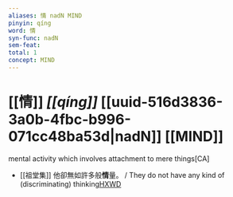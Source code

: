```yaml
---
aliases: 情 nadN MIND
pinyin: qíng
word: 情
syn-func: nadN
sem-feat: 
total: 1
concept: MIND 
---
```

# [[情]] *[[qíng]]*  [[uuid-516d3836-3a0b-4fbc-b996-071cc48ba53d|nadN]] [[MIND]]
mental activity which involves attachment to mere things[CA]
 - [[祖堂集]] 他卻無如許多般**情**量。 / They do not have any kind of (discriminating) thinking[HXWD](https://hxwd.org/textview.html?location=KR6q0002_Yan_016-4107a.40)